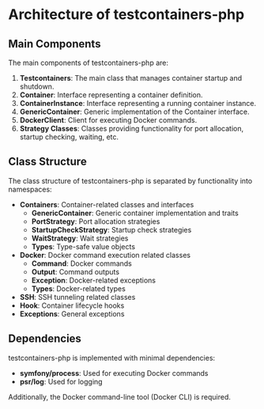 # Architecture of testcontainers-php

## Main Components

The main components of testcontainers-php are:

1. **Testcontainers**: The main class that manages container startup and shutdown.
2. **Container**: Interface representing a container definition.
3. **ContainerInstance**: Interface representing a running container instance.
4. **GenericContainer**: Generic implementation of the Container interface.
5. **DockerClient**: Client for executing Docker commands.
6. **Strategy Classes**: Classes providing functionality for port allocation, startup checking, waiting, etc.

## Class Structure

The class structure of testcontainers-php is separated by functionality into namespaces:

- **Containers**: Container-related classes and interfaces
  - **GenericContainer**: Generic container implementation and traits
  - **PortStrategy**: Port allocation strategies
  - **StartupCheckStrategy**: Startup check strategies
  - **WaitStrategy**: Wait strategies
  - **Types**: Type-safe value objects
- **Docker**: Docker command execution related classes
  - **Command**: Docker commands
  - **Output**: Command outputs
  - **Exception**: Docker-related exceptions
  - **Types**: Docker-related types
- **SSH**: SSH tunneling related classes
- **Hook**: Container lifecycle hooks
- **Exceptions**: General exceptions

## Dependencies

testcontainers-php is implemented with minimal dependencies:

- **symfony/process**: Used for executing Docker commands
- **psr/log**: Used for logging

Additionally, the Docker command-line tool (Docker CLI) is required.
